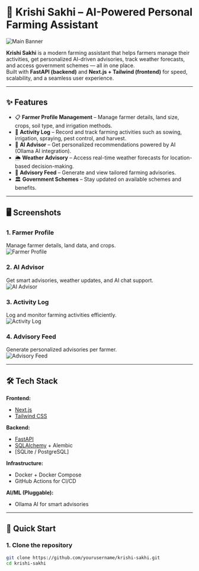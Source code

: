 # 🌾 Krishi Sakhi – AI-Powered Personal Farming Assistant

![Main Banner](docs/images/MAIN_PIC.png)

**Krishi Sakhi** is a modern farming assistant that helps farmers manage their activities, get personalized AI-driven advisories, track weather forecasts, and access government schemes — all in one place.  
Built with **FastAPI (backend)** and **Next.js + Tailwind (frontend)** for speed, scalability, and a seamless user experience.  

---

## ✨ Features

- 📋 **Farmer Profile Management** – Manage farmer details, land size, crops, soil type, and irrigation methods.  
- 📑 **Activity Log** – Record and track farming activities such as sowing, irrigation, spraying, pest control, and harvest.  
- 🤖 **AI Advisor** – Get personalized recommendations powered by AI (Ollama AI integration).  
- 🌦 **Weather Advisory** – Access real-time weather forecasts for location-based decision-making.  
- 📢 **Advisory Feed** – Generate and view tailored farming advisories.  
- 🏛 **Government Schemes** – Stay updated on available schemes and benefits.  

---

## 🖥️ Screenshots

### 1. Farmer Profile  
Manage farmer details, land data, and crops.  
![Farmer Profile](docs/images/Home.jpeg)

### 2. AI Advisor  
Get smart advisories, weather updates, and AI chat support.  
![AI Advisor](docs/images/AI.jpeg)

### 3. Activity Log  
Log and monitor farming activities efficiently.  
![Activity Log](docs/images/Activitylog.jpeg)

### 4. Advisory Feed  
Generate personalized advisories per farmer.  
![Advisory Feed](docs/images/Advisory.jpeg)

---

## 🛠️ Tech Stack

**Frontend:**  
- [Next.js](https://nextjs.org/)  
- [Tailwind CSS](https://tailwindcss.com/)  

**Backend:**  
- [FastAPI](https://fastapi.tiangolo.com/)  
- [SQLAlchemy](https://www.sqlalchemy.org/) + Alembic  
- [SQLite / PostgreSQL]  

**Infrastructure:**  
- Docker + Docker Compose  
- GitHub Actions for CI/CD  

**AI/ML (Pluggable):**  
- Ollama AI for smart advisories  

---

## 🚀 Quick Start

### 1. Clone the repository
```bash
git clone https://github.com/yourusername/krishi-sakhi.git
cd krishi-sakhi
